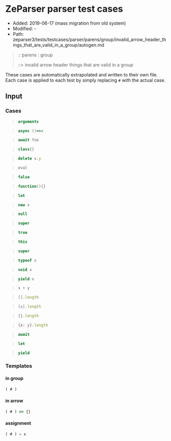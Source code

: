 # ZeParser parser test cases

- Added: 2019-06-17 (mass migration from old system)
- Modified: -
- Path: zeparser3/tests/testcases/parser/parens/group/invalid_arrow_header_things_that_are_valid_in_a_group/autogen.md

> :: parens : group
>
> ::> invalid arrow header things that are valid in a group

These cases are automatically extrapolated and written to their own file.
Each case is applied to each test by simply replacing `#` with the actual case.

## Input

### Cases

> `````js
> arguments
> `````

> `````js
> async ()=>x
> `````

> `````js
> await foo
> `````

> `````js
> class{}
> `````

> `````js
> delete x.y
> `````

> `````js
> eval
> `````

> `````js
> false
> `````

> `````js
> function(){}
> `````

> `````js
> let
> `````

> `````js
> new x
> `````

> `````js
> null
> `````

> `````js
> super
> `````

> `````js
> true
> `````

> `````js
> this
> `````

> `````js
> super
> `````

> `````js
> typeof x
> `````

> `````js
> void x
> `````

> `````js
> yield x
> `````

> `````js
> x + y
> `````

> `````js
> [].length
> `````

> `````js
> [x].length
> `````

> `````js
> {}.length
> `````

> `````js
> {x: y}.length
> `````

> `````js
> await
> `````

> `````js
> let
> `````

> `````js
> yield
> `````

### Templates

#### in group

`````js
( # )
`````

#### in arrow

`````js
( # ) => {}
`````

#### assignment

`````js
( # ) = x
`````
